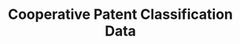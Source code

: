---
bigquery: https://console.cloud.google.com/bigquery?p=patents-public-data&d=cpc&page=dataset
citation: '“Cooperative Patent Classification” by the EPO and USPTO, for public use. '
contributors: EPO, USPTO
cost: None
description: Cooperative Patent Classification Data contains the scheme and definitions
  of the Cooperative Patent Classification system for classifying patent documents.
  The CPC is the result of a partnership between the EPO and the USPTO in their joint
  effort to develop a common, internationally compatible classification system for
  technical documents, in particular patent publications, which will be used by both
  offices in the patent granting process
documentation: https://www.cooperativepatentclassification.org/cpcSchemeAndDefinitions
last_edit: 04/07/2022, 03:21:07
location: https://www.cooperativepatentclassification.org/index
maintained_by: USPTO, EPO
schema_fields:
- title_full
- additional_only
- informative_references
- dateRevised
- childGroups
- glossary
- date_revised
- level
- residualReferences
- status
- ipc_concordant
- informativeReferences
- title_part
- ipcConcordant
- children
- titleFull
- notAllocatable
- sizeCache
- applicationReferences
- symbol
- child_groups
- application_references
- synonyms
- breakdownCode
- parents
- not_allocatable
- residual_references
- breakdown_code
- titlePart
- definition
- limitingReferences
- limiting_references
shortname: cooperative_patent_classification
tags:
- patents
- science
title: Cooperative Patent Classification Data
uuid: 984374a7-16e9-4b35-9445-458daceb01bf
---